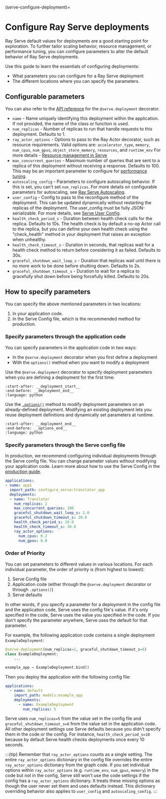 (serve-configure-deployment)=

# Configure Ray Serve deployments

Ray Serve default values for deployments are a good starting point for exploration. To further tailor scaling behavior, resource management, or performance tuning, you can configure parameters to alter the default behavior of Ray Serve deployments.

Use this guide to learn the essentials of configuring deployments:
- What parameters you can configure for a Ray Serve deployment
- The different locations where you can specify the parameters.

## Configurable parameters

You can also refer to the [API reference](../serve/api/doc/ray.serve.deployment_decorator.rst) for the `@serve.deployment` decorator.

- `name` - Name uniquely identifying this deployment within the application. If not provided, the name of the class or function is used.
- `num_replicas` - Number of replicas to run that handle requests to this deployment. Defaults to 1.
- `ray_actor_options` - Options to pass to the Ray Actor decorator, such as resource requirements. Valid options are: `accelerator_type`, `memory`, `num_cpus`, `num_gpus`, `object_store_memory`, `resources`, and `runtime_env` For more details - [Resource management in Serve](serve-cpus-gpus)
- `max_concurrent_queries` - Maximum number of queries that are sent to a replica of this deployment without receiving a response. Defaults to 100. This may be an important parameter to configure for [performance tuning](serve-perf-tuning).
- `autoscaling_config` - Parameters to configure autoscaling behavior. If this is set, you can't set `num_replicas`. For more details on configurable parameters for autoscaling, see [Ray Serve Autoscaling](serve-autoscaling). 
- `user_config` -  Config to pass to the reconfigure method of the deployment. This can be updated dynamically without restarting the replicas of the deployment. The user_config must be fully JSON-serializable. For more details, see [Serve User Config](serve-user-config). 
- `health_check_period_s` - Duration between health check calls for the replica. Defaults to 10s. The health check is by default a no-op Actor call to the replica, but you can define your own health check using the "check_health" method in your deployment that raises an exception when unhealthy.
- `health_check_timeout_s` - Duration in seconds, that replicas wait for a health check method to return before considering it as failed. Defaults to 30s.
- `graceful_shutdown_wait_loop_s` - Duration that replicas wait until there is no more work to be done before shutting down. Defaults to 2s.
- `graceful_shutdown_timeout_s` - Duration to wait for a replica to gracefully shut down before being forcefully killed. Defaults to 20s.

## How to specify parameters

You can specify the above mentioned parameters in two locations:
1. In your application code.
2. In the Serve Config file, which is the recommended method for production.

### Specify parameters through the application code

You can specify parameters in the application code in two ways:
- In the `@serve.deployment` decorator when you first define a deployment
- With the `options()` method when you want to modify a deployment

Use the `@serve.deployment` decorator to specify deployment parameters when you are defining a deployment for the first time:

```{literalinclude} ../serve/doc_code/configure_serve_deployment/model_deployment.py
:start-after: __deployment_start__
:end-before: __deployment_end__
:language: python
```

Use the [`.options()`](../serve/api/doc/ray.serve.Deployment.rst) method to modify deployment parameters on an already-defined deployment. Modifying an existing deployment lets you reuse deployment definitions and dynamically set parameters at runtime.

```{literalinclude} ../serve/doc_code/configure_serve_deployment/model_deployment.py
:start-after: __deployment_end__
:end-before: __options_end__
:language: python
```

### Specify parameters through the Serve config file

In production, we recommend configuring individual deployments through the Serve config file. You can change parameter values without modifying your application code. Learn more about how to use the Serve Config in the [production guide](serve-in-production-config-file).

```yaml
applications:
- name: app1
  import_path: configure_serve:translator_app
  deployments:
  - name: Translator
    num_replicas: 2
    max_concurrent_queries: 100
    graceful_shutdown_wait_loop_s: 2.0
    graceful_shutdown_timeout_s: 20.0
    health_check_period_s: 10.0
    health_check_timeout_s: 30.0
    ray_actor_options:
      num_cpus: 0.2
      num_gpus: 0.0
```

### Order of Priority

You can set parameters to different values in various locations. For each individual parameter, the order of priority is (from highest to lowest):

1. Serve Config file
2. Application code (either through the `@serve.deployment` decorator or through `.options()`)
3. Serve defaults

In other words, if you specify a parameter for a deployment in the config file and the application code, Serve uses the config file's value. If it's only specified in the code, Serve uses the value you specified in the code. If you don't specify the parameter anywhere, Serve uses the default for that parameter.

For example, the following application code contains a single deployment `ExampleDeployment`:

```python
@serve.deployment(num_replicas=2, graceful_shutdown_timeout_s=6)
class ExampleDeployment:
    ...

example_app = ExampleDeployment.bind()
```

Then you deploy the application with the following config file:

```yaml
applications:
  - name: default
    import_path: models:example_app 
    deployments:
      - name: ExampleDeployment
        num_replicas: 5
```

Serve uses `num_replicas=5` from the value set in the config file and `graceful_shutdown_timeout_s=6` from the value set in the application code. All other deployment settings use Serve defaults because you didn't specify them in the code or the config. For instance, `health_check_period_s=10` because by default Serve health checks deployments once every 10 seconds.

:::{tip}
Remember that `ray_actor_options` counts as a single setting. The entire `ray_actor_options` dictionary in the config file overrides the entire `ray_actor_options` dictionary from the graph code. If you set individual options within `ray_actor_options` (e.g. `runtime_env`, `num_gpus`, `memory`) in the code but not in the config, Serve still won't use the code settings if the config has a `ray_actor_options` dictionary. It treats these missing options as though the user never set them and uses defaults instead. This dictionary overriding behavior also applies to `user_config` and `autoscaling_config`.
:::

